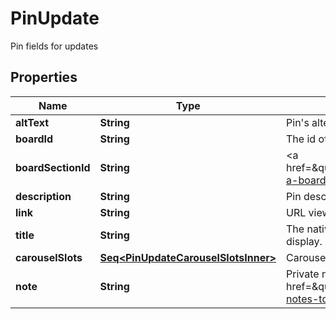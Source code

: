 

# PinUpdate

Pin fields for updates

## Properties

Name | Type | Description | Notes
------------ | ------------- | ------------- | -------------
**altText** | **String** | Pin&#39;s alternative text. |  [optional]
**boardId** | **String** | The id of the board to move the Pin onto. |  [optional]
**boardSectionId** | **String** | &lt;a href&#x3D;\&quot;https://help.pinterest.com/en/article/create-a-board-section\&quot;&gt;Board section&lt;/a&gt; ID. |  [optional]
**description** | **String** | Pin description - 800 characters maximum. |  [optional]
**link** | **String** | URL viewer is taken to when they click pin. |  [optional]
**title** | **String** | The native pin title that creators explicitly prefer to display. |  [optional]
**carouselSlots** | [**Seq&lt;PinUpdateCarouselSlotsInner&gt;**](PinUpdateCarouselSlotsInner.md) | Carousel Pin slots data. |  [optional]
**note** | **String** | Private note for this Pin. &lt;a href&#x3D;\&quot;https://help.pinterest.com/en/article/add-notes-to-your-pins\&quot;&gt;Learn more&lt;/a&gt;. |  [optional]



